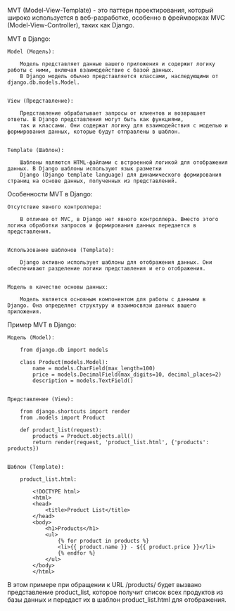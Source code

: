 
MVT (Model-View-Template) - это паттерн проектирования, который широко используется в веб-разработке,
особенно в фреймворках MVC (Model-View-Controller), таких как Django.


MVT в Django:

    Model (Модель):

        Модель представляет данные вашего приложения и содержит логику работы с ними, включая взаимодействие с базой данных.
        В Django модель обычно представляется классами, наследующими от django.db.models.Model.


    View (Представление):

        Представление обрабатывает запросы от клиентов и возвращает ответы. В Django представления могут быть как функциями,
        так и классами. Они содержат логику для взаимодействия с моделью и формирования данных, которые будут отправлены в шаблон.


    Template (Шаблон):

        Шаблоны являются HTML-файлами с встроенной логикой для отображения данных. В Django шаблоны используют язык разметки
        Django (Django template language) для динамического формирования страниц на основе данных, полученных из представлений.


Особенности MVT в Django:

    Отсутствие явного контроллера:

        В отличие от MVC, в Django нет явного контроллера. Вместо этого логика обработки запросов и формирования данных передается в представления.


    Использование шаблонов (Template):

        Django активно использует шаблоны для отображения данных. Они обеспечивают разделение логики представления и его отображения.


    Модель в качестве основы данных:

        Модель является основным компонентом для работы с данными в Django. Она определяет структуру и взаимосвязи данных вашего приложения.


Пример MVT в Django:

    Модель (Model):

        from django.db import models

        class Product(models.Model):
            name = models.CharField(max_length=100)
            price = models.DecimalField(max_digits=10, decimal_places=2)
            description = models.TextField()


    Представление (View):

        from django.shortcuts import render
        from .models import Product

        def product_list(request):
            products = Product.objects.all()
            return render(request, 'product_list.html', {'products': products})


    Шаблон (Template):

        product_list.html:

            <!DOCTYPE html>
            <html>
            <head>
                <title>Product List</title>
            </head>
            <body>
                <h1>Products</h1>
                <ul>
                    {% for product in products %}
                    <li>{{ product.name }} - ${{ product.price }}</li>
                    {% endfor %}
                </ul>
            </body>
            </html>


В этом примере при обращении к URL /products/ будет вызвано представление product_list,
которое получит список всех продуктов из базы данных и передаст их в шаблон product_list.html для отображения.
